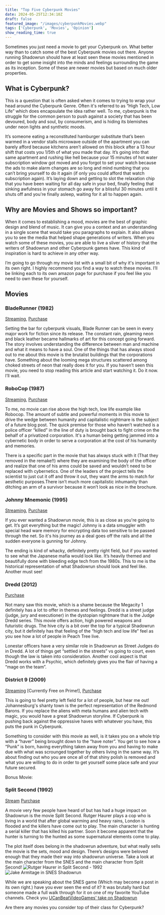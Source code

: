 ```yaml
---
title: "Top Five Cyberpunk Movies"
date: 2024-05-25T12:34:10Z
draft: false
featured_image: "/images/cyberpunkMovies.webp"
tags: ['Cyberpunk', 'Movies', 'Opinion']
show_reading_time: true
---
```


Sometimes you just need a movie to get your Cyberpunk on. What better way than to catch some of the best Cyberpunk movies out there. Anyone running Shadowrun should have at least seen these movies mentioned in order to get some insight into the minds and feelings surrounding the game as its inception. Some of these are newer movies but based on much older properties.  

## What is Cyberpunk?
This is a question that is often asked when it comes to trying to wrap your head around the Cyberpunk Genre. Often it's referred to as “High Tech, Low Life” which does encapsulate the idea rather well. To me, cyberpunk is the struggle for the common person to push against a society that has been devoured, body and soul, by consumerism, and is hiding its blemishes under neon lights and synthetic moods. 

It’s someone eating a reconstituted hamburger substitute that’s been warmed in a vendor stalls microwave outside of the apartment you can barely afford because kitchens aren’t allowed on this block after a 13 hour shift that costs you 1/5th of what you made that day. It’s going into that same apartment and rushing like hell because your 15 minutes of hot water subscription window got moved and you forgot to set your watch because the ads to make alarm changes are so long and mind numbing that you can’t bring yourself to do it again (if only you could afford that watch subscription again). It’s laying down and getting to slot the relaxation chip that you have been waiting for all day safe in your bed, finally feeling that sinking awfulness in your stomach go away for a blissful 30 minutes until it shuts off and you're finally asleep, waiting for it all to happen again.

## Why are Movies and Shows so important?
When it comes to establishing a mood, movies are the best of graphic design and blend of music. It can give you a context and an understanding in a single scene that would take you paragraphs to explain. It also allows you to see the media that helped shape generations of  writers. When you watch some of these movies, you are able to live a sliver of history that the writers of Shadowrun and other Cyberpunk games have. This kind of inspiration is hard to achieve in any other way.

I’m going to go through my movie list with a small bit of why it's important in its own right. I highly recommend you find a way to watch these movies. I’ll be linking each to its own amazon page for purchase if you feel like you need to own these for yourself.


## Movies
### BladeRunner (1982)
[Streaming](https://amzn.to/3K8pQOY), [Purchase](https://amzn.to/3K8Ga20)
    
Setting the bar for cyberpunk visuals, Blade Runner can be seen in every major work for fiction since its release. The constant rain, gleaming neon and black leather became hallmarks of art for this concept going forward. The story involves understanding the difference between man and machine and what it means to have a soul. One of the things that has always stood out to me about this movie is the brutalist buildings that the corporations have. Something about the looming mega structures scattered among choked streets of neon that really does it for you. If you haven’t seen this movie, you need to stop reading this article and start watching it. Do it now. I’ll wait.

### RoboCop (1987)
[Streaming](https://amzn.to/3V4ZW4S), [Purchase](https://amzn.to/4bFpxqq)

To me, no movie can rise above the high tech, low life example like Robocop. The amount of subtle and powerful moments in this movie to drive the wedge between humanity and capitalistic nightmare is the subject of a future blog post. The quick premise for those who haven’t watched is a police officer “killed” in the line of duty is brought back to fight crime on the behalf of a privatized corporation. It's a human being getting jammed into a cybernetic body in order to serve a corporation at the cost of his humanity and memories. 

There is a specific part in the movie that has always stuck with it (That they removed in the remake!!) where they are examining the body of the officer and realize that one of his arms could be saved and wouldn’t need to be replaced with cybernetics. One of the leaders of the project tells the scientist to just cut it off and throw it out, they want the arms to match for aesthetic purposes.There isn’t much more capitalistic inhumanity than ditching an arm of a survivor because it won’t look as nice in the brochure. 


### Johnny Mnemonic (1995) 
[Streaming](https://amzn.to/44TU4i3), [Purchase](https://amzn.to/4axLVkt)

If you ever wanted a Shadowrun movie, this is as close as you're going to get. It’s got everything but the magic! Johnny is a data smuggler with special head ware memory for encrypting data too sensitive to be passed through the net. So it's his journey as a deal goes off the rails and all the sudden everyone is gunning for Johnny.

The ending is kind of whacky, definitely pretty right field, but if you wanted to see what the Japanese mafia would look like. It’s heavily themed and beautifully done with bleeding edge tech from the 1980s. This to me is the historical representation of what Shadowrun should look and feel like. Another must see!


### Dredd (2012) 
[Purchase](https://amzn.to/3WMENxs)

Not many saw this movie, which is a shame because the Megacity 1 definitely has a lot to offer in themes and feelings. Dredd is a street judge (judge, jury and executioner) in the dystopian nightmare that is the Judge Dredd series. This movie offers action, high powered weapons and futuristic drugs. The hive city is a bit over the top for a typical Shadowrun city, but it definitely has that feeling of the “high tech and low life” feel as you see how a lot of people in Peach Tree live. 

Lonestar officers have a very similar role in Shadowrun as Street Judges do in Dredd. A lot of things get “settled in the streets” vs going to court, even though the law is taken into consideration. Another cool aspect is that Dredd works with a Psychic, which definitely gives you the flair of having a “mage on the team”. 

	
### District 9 (2009) 
[Streaming](https://amzn.to/4bq2h02) [Currently Free on Prime!], [Purchase](https://amzn.to/3QW9koT)

This is going to feel pretty left field for a lot of people, but hear me out! Johannesburg's shanty town is the perfect representation of the Redmond Barons. If you replace the aliens with meta humans and alien tech with magic, you would have a great Shadowrun storyline. If Cyberpunk is pushing back against the oppressive haves with whatever you have, this puts the punk in Cyberpunk. 

Something to consider with this movie as well, is it takes you on a whole trip with a “haver” being brought down to the “have noter”. You get to see how a “Punk” is born, having everything taken away from you and having to make due with what was scrounged together by others living in the same way. It’s about finding out who you are once all of that shiny polish is removed and what you are willing to do in order to get yourself some place safe and your future secured.


Bonus Movie:
### Split Second (1992) 
[Stream](https://amzn.to/4bNLEuS) [Purchase](https://amzn.to/4bIYF98) 

A movie very few people have heard of but has had a huge impact on Shadowrun is the movie Split Second.  Rutger Haurer plays a cop who is living in a world that after global warming and heavy rains, London is flooded and the killers have come out to play. The main character is hunting a serial killer that has killed his partner. Soon it become apparent that the hunter is turning to the hunted as some supernatural elements come to play.

The plot itself does belong in the shadowrun adventure, but what really sells the movie is the sets, mood and design. There’s designs were beloved enough that they made their way into shadowrun universe. Take a look at the main character from the SNES and 
the main character from Split Second!
![Rutger Haurer in Split Second - 1992](/images/SplitSecondProfile.jpg)
![Jake Armitage in SNES Shadowrun](/images/JakeArmitageSNES.jpg)

While we are speaking about the SNES game (Which may become a post in its own right.) have you ever seen the end of it? It was brutally hard but someone made a full walk through for it on one of my favorite YouTube channels. Check you [UCanBeatVideoGames' take on Shadowrun](https://www.youtube.com/watch?v=lbBUKkJBVXc)

Are there any movies you consider top of their class for Cyberpunk? 
